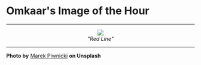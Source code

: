 # Omkaar's Image of the Hour

---

<div align="center">

<a href="https://unsplash.com/photos/a-person-admiring-the-sunset-over-mountains-YZFkznEvbPk">
  <img src="https://images.unsplash.com/photo-1749497683197-ae96f3cb92f4?crop=entropy&cs=tinysrgb&fit=max&fm=jpg&ixid=M3w3NjA2Nzh8MHwxfHJhbmRvbXx8fHx8fHx8fDE3NTM4ODQwMDB8&ixlib=rb-4.1.0&q=80&w=1080" style="max-width:100%; height:auto;">
</a>

<br>
<i>"Red Line"</i>

</div>

---

**Photo by** [Marek Piwnicki](https://unsplash.com/@marekpiwnicki) **on Unsplash**
